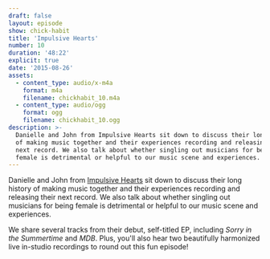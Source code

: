 ```yaml
---
draft: false 
layout: episode
show: chick-habit
title: 'Impulsive Hearts'
number: 10
duration: '48:22'
explicit: true
date: '2015-08-26'
assets:
  - content_type: audio/x-m4a
    format: m4a
    filename: chickhabit_10.m4a
  - content_type: audio/ogg
    format: ogg
    filename: chickhabit_10.ogg
description: >-
  Danielle and John from Impulsive Hearts sit down to discuss their long history
  of making music together and their experiences recording and releasing their
  next record. We also talk about whether singling out musicians for being
  female is detrimental or helpful to our music scene and experiences. 
---
```

Danielle and John from [Impulsive Hearts](https://impulsivehearts.bandcamp.com) sit down to discuss their long history of making music together and their experiences recording and releasing their next record. We also talk about whether singling out musicians for being female is detrimental or helpful to our music scene and experiences. 

We share several tracks from their debut, self-titled EP, including *Sorry in the Summertime* and *MDB*. Plus, you'll also hear two beautifully harmonized live in-studio recordings to round out this fun episode!
